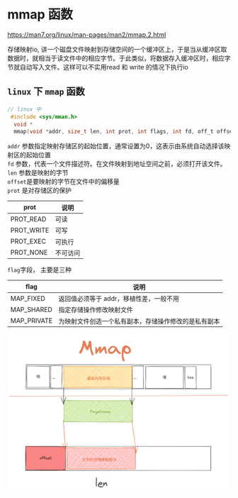 # mmap 函数

https://man7.org/linux/man-pages/man2/mmap.2.html

存储映射io, 讲一个磁盘文件映射到存储空间的一个缓冲区上，于是当从缓冲区取数据时，就相当于读文件中的相应字节。于此类似，将数据存入缓冲区时，相应字节就自动写入文件。这样可以不实用read 和
write 的情况下执行io

## `linux` 下 `mmap` 函数

```c
// linux 中
 #include <sys/mman.h>
  void *
  mmap(void *addr, size_t len, int prot, int flags, int fd, off_t offset);
```
`addr` 参数指定映射存储区的起始位置，通常设置为0，这表示由系统自动选择该映射区的起始位置\
`fd` 参数，代表一个文件描述符。在文件映射到地址空间之前，必须打开该文件。\
`len` 参数是映射的字节\
`offset`是要映射的字节在文件中的偏移量 \
`prot` 是对存储区的保护

| prot       | 说明    |
|------------|-------|
| PROT_READ  | 可读    |
| PROT_WRITE | 可写    |
| PROT_EXEC  | 可执行   |
| PROT_NONE  | 不可访问  |

`flag`字段， 主要是三种

| flag        | 说明                         |
|-------------|----------------------------|
| MAP_FIXED   | 返回值必须等于 addr，移植性差，一般不用     |
| MAP_SHARED  | 指定存储操作修改映射文件               |
| MAP_PRIVATE | 为映射文件创造一个私有副本，存储操作修改的是私有副本 |

![](https://raw.githubusercontent.com/codeflysafe/gitalk/main/img/20220421153043.png)